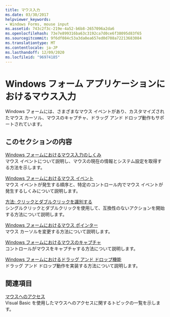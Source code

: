 ```yaml
---
title: マウス入力
ms.date: 03/30/2017
helpviewer_keywords:
- Windows Forms, mouse input
ms.assetid: 743c2f3c-219e-4a52-b6b8-2657096a2da6
ms.openlocfilehash: 73e7e899316ba63c3192ca7d0ce6f38095d83f65
ms.sourcegitcommit: 9f6df084c53a3da0ea657ed0d708a72213683084
ms.translationtype: MT
ms.contentlocale: ja-JP
ms.lasthandoff: 12/09/2020
ms.locfileid: "96974185"
---
```

# <a name="mouse-input-in-a-windows-forms-application"></a>Windows フォーム アプリケーションにおけるマウス入力

Windows フォームには、さまざまなマウス イベントがあり、カスタマイズされたマウス カーソル、マウスのキャプチャ、ドラッグ アンド ドロップ動作もサポートされています。  
  
## <a name="in-this-section"></a>このセクションの内容  

 [Windows フォームにおけるマウス入力のしくみ](how-mouse-input-works-in-windows-forms.md)  
 マウス イベントについて説明し、マウスの現在の情報とシステム設定を取得する方法を示します。  
  
 [Windows フォームにおけるマウス イベント](mouse-events-in-windows-forms.md)  
 マウス イベントが発生する順序と、特定のコントロール内でマウス イベントが発生するしくみについて説明します。  
  
 [方法: クリックとダブルクリックを識別する](how-to-distinguish-between-clicks-and-double-clicks.md)  
 シングルクリックとダブルクリックを使用して、互換性のないアクションを開始する方法について説明します。  
  
 [Windows フォームにおけるマウス ポインター](mouse-pointers-in-windows-forms.md)  
 マウス カーソルを変更する方法について説明します。  
  
 [Windows フォームにおけるマウスのキャプチャ](mouse-capture-in-windows-forms.md)  
 コントロールがマウスをキャプチャする方法について説明します。  
  
 [Windows フォームにおけるドラッグ アンド ドロップ機能](drag-and-drop-functionality-in-windows-forms.md)  
 ドラッグ アンド ドロップ動作を実装する方法について説明します。  
  
## <a name="related-sections"></a>関連項目  

 [マウスへのアクセス](/dotnet/visual-basic/developing-apps/programming/computer-resources/accessing-the-mouse)  
 Visual Basic を使用したマウスへのアクセスに関するトピックの一覧を示します。
